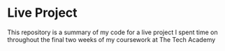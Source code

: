# Live Project
This repository is a summary of my code for a live project I spent time on throughout the final two weeks of my coursework at The Tech Academy
